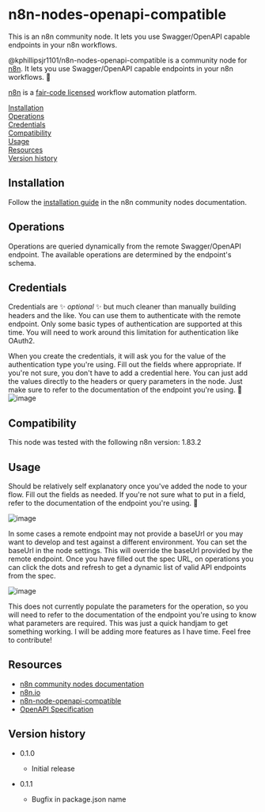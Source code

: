 # n8n-nodes-openapi-compatible

This is an n8n community node. It lets you use Swagger/OpenAPI capable endpoints in your n8n workflows.

@kphillipsjr1101/n8n-nodes-openapi-compatible is a community node for [n8n](https://n8n.io/). It lets you use Swagger/OpenAPI capable endpoints in your n8n workflows. 🚀

[n8n](https://n8n.io/) is a [fair-code licensed](https://docs.n8n.io/reference/license/) workflow automation platform.

[Installation](#installation)  
[Operations](#operations)  
[Credentials](#credentials)  <!-- delete if no auth needed -->  
[Compatibility](#compatibility)  
[Usage](#usage)  <!-- delete if not using this section -->  
[Resources](#resources)  
[Version history](#version-history)  <!-- delete if not using this section -->  

## Installation

Follow the [installation guide](https://docs.n8n.io/integrations/community-nodes/installation/) in the n8n community nodes documentation.

## Operations

Operations are queried dynamically from the remote Swagger/OpenAPI endpoint. The available operations are determined by the endpoint's schema.

## Credentials

Credentials are ✨ _optional_ ✨ but much cleaner than manually building headers and the like. You can use them to authenticate with the remote endpoint. Only some basic types of authentication are supported at this time. You will need to work around this limitation for authentication like OAuth2.

When you create the credentials, it will ask you for the value of the authentication type you're using. Fill out the fields where appropriate. If you're not sure, you don't have to add a credential here. You can just add the values directly to the headers or query parameters in the node. Just make sure to refer to the documentation of the endpoint you're using. 📑
![image](https://github.com/user-attachments/assets/2cb27b3a-5e03-4bdd-ad9f-52de6dd8f803)


## Compatibility

This node was tested with the following n8n version:
1.83.2

## Usage

Should be relatively self explanatory once you've added the node to your flow. Fill out the fields as needed. If you're not sure what to put in a field, refer to the documentation of the endpoint you're using. 📑

![image](https://github.com/user-attachments/assets/44454deb-1613-4a5f-9873-6f77d71458fa)

In some cases a remote endpoint may not provide a baseUrl or you may want to develop and test against a different environment. You can set the baseUrl in the node settings. This will override the baseUrl provided by the remote endpoint.
Once you have filled out the spec URL, on operations you can click the dots and refresh to get a dynamic list of valid API endpoints from the spec.

![image](https://github.com/user-attachments/assets/59dc9389-266a-4fb3-ab3a-90e3afb61b9a)


This does not currently populate the parameters for the operation, so you will need to refer to the documentation of the endpoint you're using to know what parameters are required. This was just a quick handjam to get something working. I will be adding more features as I have time. Feel free to contribute!

## Resources

* [n8n community nodes documentation](https://docs.n8n.io/integrations/community-nodes/)
* [n8n.io](https://n8n.io/)
* [n8n-node-openapi-compatible](https://github.com/kphillipsjr1101/n8n-nodes-openapi-compatible)
* [OpenAPI Specification](https://github.com/OAI/OpenAPI-Specification)

## Version history

* 0.1.0
  * Initial release
 
* 0.1.1
  * Bugfix in package.json name
